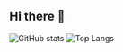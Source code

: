 ## Hi there 👋

![GitHub stats](https://github-readme-stats.vercel.app/api?username=eirv&include_all_commits=true&custom_title=Eirv%27s+GitHub+Stats&border_radius=16)
![Top Langs](https://github-readme-stats.vercel.app/api/top-langs/?username=eirv&layout=compact&exclude_repo=linux-syscall-support&border_radius=16)

<!--
**eirv/eirv** is a ✨ _special_ ✨ repository because its `README.md` (this file) appears on your GitHub profile.

Here are some ideas to get you started:

- 🔭 I’m currently working on ...
- 🌱 I’m currently learning ...
- 👯 I’m looking to collaborate on ...
- 🤔 I’m looking for help with ...
- 💬 Ask me about ...
- 📫 How to reach me: ...
- 😄 Pronouns: ...
- ⚡ Fun fact: ...
-->
